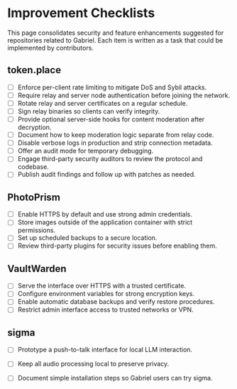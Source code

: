 # Improvement Checklists

This page consolidates security and feature enhancements suggested for repositories related to Gabriel. Each item is written as a task that could be implemented by contributors.

## token.place

- [ ] Enforce per-client rate limiting to mitigate DoS and Sybil attacks.
- [ ] Require relay and server node authentication before joining the network.
- [ ] Rotate relay and server certificates on a regular schedule.
- [ ] Sign relay binaries so clients can verify integrity.
- [ ] Provide optional server-side hooks for content moderation after decryption.
- [ ] Document how to keep moderation logic separate from relay code.
- [ ] Disable verbose logs in production and strip connection metadata.
- [ ] Offer an audit mode for temporary debugging.
- [ ] Engage third-party security auditors to review the protocol and codebase.
- [ ] Publish audit findings and follow up with patches as needed.

## PhotoPrism

- [ ] Enable HTTPS by default and use strong admin credentials.
- [ ] Store images outside of the application container with strict permissions.
- [ ] Set up scheduled backups to a secure location.
- [ ] Review third-party plugins for security issues before enabling them.

## VaultWarden

- [ ] Serve the interface over HTTPS with a trusted certificate.
- [ ] Configure environment variables for strong encryption keys.
- [ ] Enable automatic database backups and verify restore procedures.
- [ ] Restrict admin interface access to trusted networks or VPN.

## sigma

- [ ] Prototype a push-to-talk interface for local LLM interaction.
- [ ] Keep all audio processing local to preserve privacy.
- [ ] Document simple installation steps so Gabriel users can try sigma.

